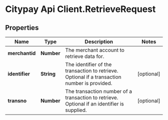 # Citypay Api Client.RetrieveRequest

## Properties

Name | Type | Description | Notes
------------ | ------------- | ------------- | -------------
**merchantid** | **Number** | The merchant account to retrieve data for. | 
**identifier** | **String** | The identifier of the transaction to retrieve. Optional if a transaction number is provided. | [optional] 
**transno** | **Number** | The transaction number of a transaction to retrieve. Optional if an identifier is supplied. | [optional] 


